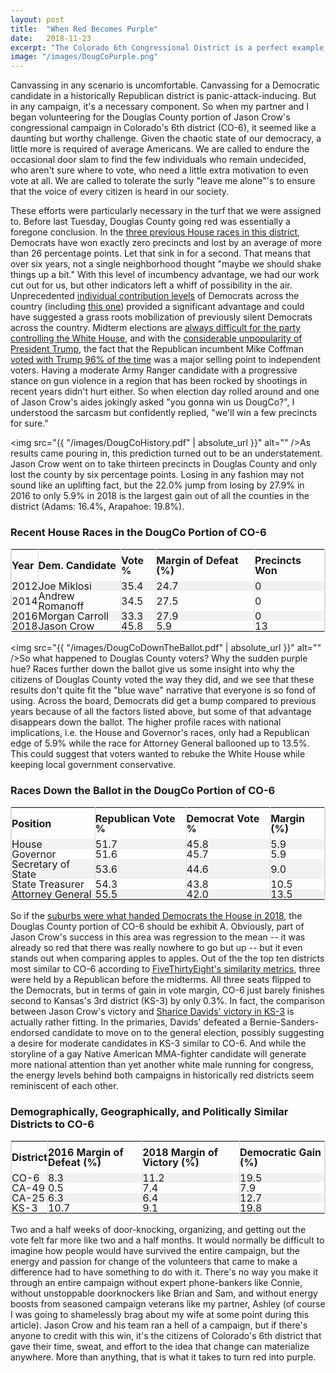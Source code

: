 ```yaml
---
layout: post
title:  "When Red Becomes Purple"
date:   2018-11-23
excerpt: "The Colorado 6th Congressional District is a perfect example of why every turf matters..."
image: "/images/DougCoPurple.png"
---
```


<head>
<meta name="twitter:card" content="summary_large_image">
<meta name="twitter:creator" content="@tefirman51">
<meta name="twitter:site" content="@tefirman51">
<meta name="twitter:title" content="When Red Becomes Purple">
<meta name="twitter:description" content="TThe Colorado 6th Congressional District is a perfect example of why every turf matters...">
<meta name="twitter:image:src" content="https://tefirman.github.io/images/DougCoPurple.png">
<meta name="twitter:image:width" content="280">
<meta name="twitter:image:height" content="150">
</head>

Canvassing in any scenario is uncomfortable. Canvassing for a Democratic candidate in a historically Republican district is panic-attack-inducing. But in any campaign, it's a necessary component. So when my partner and I began volunteering for the Douglas County portion of Jason Crow's congressional campaign in Colorado's 6th district (CO-6), it seemed like a daunting but worthy challenge. Given the chaotic state of our democracy, a little more is required of average Americans. We are called to endure the occasional door slam to find the few individuals who remain undecided, who aren't sure where to vote, who need a little extra motivation to even vote at all. We are called to tolerate the surly "leave me alone"'s to ensure that the voice of every citizen is heard in our society.

These efforts were particularly necessary in the turf that we were assigned to. Before last Tuesday, Douglas County going red was essentially a foregone conclusion. In the <a href="https://www.douglas.co.us/elections/historical-election-data/">three previous House races in this district</a>, Democrats have won exactly zero precincts and lost by an average of more than 26 percentage points. Let that sink in for a second. That means that over six years, not a single neighborhood thought "maybe we should shake things up a bit." With this level of incumbency advantage, we had our work cut out for us, but other indicators left a whiff of possibility in the air. Unprecedented <a href="https://www.opensecrets.org/overview/">individual contribution levels</a> of Democrats across the country (including <a href="https://www.opensecrets.org/races/candidates?cycle=2018&id=CO06&spec=N">this one</a>) provided a significant advantage and could have suggested a grass roots mobilization of previously silent Democrats across the country. Midterm elections are <a href="https://fivethirtyeight.com/features/trumps-approval-rating-is-up-republican-house-chances-are-down-does-that-make-any-sense/">always difficult for the party controlling the White House</a>, and with the <a href="https://projects.fivethirtyeight.com/trump-approval-ratings/?ex_cid=rrpromo">considerable unpopularity of President Trump</a>, the fact that the Republican incumbent Mike Coffman <a href="https://projects.fivethirtyeight.com/congress-trump-score/mike-coffman/">voted with Trump 96% of the time</a> was a major selling point to independent voters. Having a moderate Army Ranger candidate with a progressive stance on gun violence in a region that has been rocked by shootings in recent years didn't hurt either. So when election day rolled around and one of Jason Crow's aides jokingly asked "you gonna win us DougCo?", I understood the sarcasm but confidently replied, "we'll win a few precincts for sure."

<span class="image right"><img src="{{ "/images/DougCoHistory.pdf" | absolute_url }}" alt="" /></span>As results came pouring in, this prediction turned out to be an understatement. Jason Crow went on to take thirteen precincts in Douglas County and only lost the county by six percentage points. Losing in any fashion may not sound like an uplifting fact, but the 22.0% jump from losing by 27.9% in 2016 to only 5.9% in 2018 is the largest gain out of all the counties in the district (Adams: 16.4%, Arapahoe: 19.8%).

<style>
table {
    border-spacing: 0;
    width: 100%;
    border: 1px solid #ddd;
    line-height: 1
}

th {
    cursor: pointer;
}

th, td {
    text-align: left;
    padding: 0px;
    vertical-align: middle;
    min-height: 1px;
    border-left: 1px solid #ddd;
    border-right: 1px solid #ddd;
}

tr:nth-child(even) {
    background-color: #f2f2f2
}
</style>

<h3>Recent House Races in the DougCo Portion of CO-6</h3>
<table id="myTable">
  <tr height="50">
   <!--When a header is clicked, run the sortTable function, with a parameter, 0 for sorting by names, 1 for sorting by country:-->  
    <th onclick="sortTableNumber(0)">Year</th>
    <th onclick="sortTable(1)">Dem. Candidate</th>
    <th onclick="sortTableNumber(2)">Vote %</th>
    <th onclick="sortTableNumber(3)">Margin of Defeat (%)</th>
    <th onclick="sortTableNumber(4)">Precincts Won</th>
  </tr>
  <tr height="5">
    <td>2012</td>
    <td>Joe Miklosi</td>
    <td>35.4</td>
    <td>24.7</td>
    <td>0</td>
  </tr>
  <tr height="5">
    <td>2014</td>
    <td>Andrew Romanoff</td>
    <td>34.5</td>
    <td>27.5</td>
    <td>0</td>
  </tr>
  <tr height="5">
    <td>2016</td>
    <td>Morgan Carroll</td>
    <td>33.3</td>
    <td>27.9</td>
    <td>0</td>
  </tr>
  <tr height="5">
    <td>2018</td>
    <td>Jason Crow</td>
    <td>45.8</td>
    <td>5.9</td>
    <td>13</td>
  </tr>
</table>

<script>
function sortTable(n) {
  var table, rows, switching, i, x, y, shouldSwitch, dir, switchcount = 0;
  table = document.getElementById("myTable");
  switching = true;
  //Set the sorting direction to ascending:
  dir = "desc"; 
  /*Make a loop that will continue until
  no switching has been done:*/
  while (switching) {
    //start by saying: no switching is done:
    switching = false;
    rows = table.rows;
    /*Loop through all table rows (except the
    first, which contains table headers):*/
    for (i = 1; i < (rows.length - 1); i++) {
      //start by saying there should be no switching:
      shouldSwitch = false;
      /*Get the two elements you want to compare,
      one from current row and one from the next:*/
      x = rows[i].getElementsByTagName("TD")[n];
      y = rows[i + 1].getElementsByTagName("TD")[n];
      /*check if the two rows should switch place,
      based on the direction, asc or desc:*/
      if (dir == "asc") {
        if (x.innerHTML.toLowerCase() > y.innerHTML.toLowerCase()) {
          //if so, mark as a switch and break the loop:
          shouldSwitch= true;
          break;
        }
      } else if (dir == "desc") {
        if (x.innerHTML.toLowerCase() < y.innerHTML.toLowerCase()) {
          //if so, mark as a switch and break the loop:
          shouldSwitch = true;
          break;
        }
      }
    }
    if (shouldSwitch) {
      /*If a switch has been marked, make the switch
      and mark that a switch has been done:*/
      rows[i].parentNode.insertBefore(rows[i + 1], rows[i]);
      switching = true;
      //Each time a switch is done, increase this count by 1:
      switchcount ++;      
    } else {
      /*If no switching has been done AND the direction is "asc",
      set the direction to "desc" and run the while loop again.*/
      if (switchcount == 0 && dir == "desc") {
        dir = "asc";
        switching = true;
      }
    }
  }
}

function sortTableNumber(n) {
  var table, rows, switching, i, x, y, shouldSwitch, dir, switchcount = 0;
  table = document.getElementById("myTable");
  switching = true;
  //Set the sorting direction to ascending:
  dir = "desc"; 
  /*Make a loop that will continue until
  no switching has been done:*/
  while (switching) {
    //start by saying: no switching is done:
    switching = false;
    rows = table.rows;
    /*Loop through all table rows (except the
    first, which contains table headers):*/
    for (i = 1; i < (rows.length - 1); i++) {
      //start by saying there should be no switching:
      shouldSwitch = false;
      /*Get the two elements you want to compare,
      one from current row and one from the next:*/
      x = rows[i].getElementsByTagName("TD")[n];
      y = rows[i + 1].getElementsByTagName("TD")[n];
      /*check if the two rows should switch place,
      based on the direction, asc or desc:*/
      if (dir == "asc") {
        if (Number(x.innerHTML) > Number(y.innerHTML)) {
          //if so, mark as a switch and break the loop:
          shouldSwitch= true;
          break;
        }
      } else if (dir == "desc") {
        if (Number(x.innerHTML) < Number(y.innerHTML)) {
          //if so, mark as a switch and break the loop:
          shouldSwitch = true;
          break;
        }
      }
    }
    if (shouldSwitch) {
      /*If a switch has been marked, make the switch
      and mark that a switch has been done:*/
      rows[i].parentNode.insertBefore(rows[i + 1], rows[i]);
      switching = true;
      //Each time a switch is done, increase this count by 1:
      switchcount ++;      
    } else {
      /*If no switching has been done AND the direction is "asc",
      set the direction to "desc" and run the while loop again.*/
      if (switchcount == 0 && dir == "desc") {
        dir = "asc";
        switching = true;
      }
    }
  }
}
</script>

<span class="image left"><img src="{{ "/images/DougCoDownTheBallot.pdf" | absolute_url }}" alt="" /></span>So what happened to Douglas County voters? Why the sudden purple hue? Races further down the ballot give us some insight into why the citizens of Douglas County voted the way they did, and we see that these results don't quite fit the "blue wave" narrative that everyone is so fond of using. Across the board, Democrats did get a bump compared to previous years because of all the factors listed above, but some of that advantage disappears down the ballot. The higher profile races with national implications, i.e. the House and Governor's races, only had a Republican edge of 5.9% while the race for Attorney General ballooned up to 13.5%. This could suggest that voters wanted to rebuke the White House while keeping local government conservative.

<h3>Races Down the Ballot in the DougCo Portion of CO-6</h3>
<table id="myTable2">
  <tr height="50">
   <!--When a header is clicked, run the sortTable function, with a parameter, 0 for sorting by names, 1 for sorting by country:-->  
    <th onclick="sortTable2(0)">Position</th>
    <th onclick="sortTableNumber2(1)">Republican Vote %</th>
    <th onclick="sortTableNumber2(2)">Democrat Vote %</th>
    <th onclick="sortTableNumber2(3)">Margin (%)</th>
  </tr>
  <tr height="5">
    <td>House</td>
    <td>51.7</td>
    <td>45.8</td>
    <td>5.9</td>
  </tr>
  <tr height="5">
    <td>Governor</td>
    <td>51.6</td>
    <td>45.7</td>
    <td>5.9</td>
  </tr>
  <tr height="5">
    <td>Secretary of State</td>
    <td>53.6</td>
    <td>44.6</td>
    <td>9.0</td>
  </tr>
  <tr height="5">
    <td>State Treasurer</td>
    <td>54.3</td>
    <td>43.8</td>
    <td>10.5</td>
  </tr>
  <tr height="5">
    <td>Attorney General</td>
    <td>55.5</td>
    <td>42.0</td>
    <td>13.5</td>
  </tr>
</table>

<script>
function sortTable2(n) {
  var table, rows, switching, i, x, y, shouldSwitch, dir, switchcount = 0;
  table = document.getElementById("myTable2");
  switching = true;
  //Set the sorting direction to ascending:
  dir = "desc"; 
  /*Make a loop that will continue until
  no switching has been done:*/
  while (switching) {
    //start by saying: no switching is done:
    switching = false;
    rows = table.rows;
    /*Loop through all table rows (except the
    first, which contains table headers):*/
    for (i = 1; i < (rows.length - 1); i++) {
      //start by saying there should be no switching:
      shouldSwitch = false;
      /*Get the two elements you want to compare,
      one from current row and one from the next:*/
      x = rows[i].getElementsByTagName("TD")[n];
      y = rows[i + 1].getElementsByTagName("TD")[n];
      /*check if the two rows should switch place,
      based on the direction, asc or desc:*/
      if (dir == "asc") {
        if (x.innerHTML.toLowerCase() > y.innerHTML.toLowerCase()) {
          //if so, mark as a switch and break the loop:
          shouldSwitch= true;
          break;
        }
      } else if (dir == "desc") {
        if (x.innerHTML.toLowerCase() < y.innerHTML.toLowerCase()) {
          //if so, mark as a switch and break the loop:
          shouldSwitch = true;
          break;
        }
      }
    }
    if (shouldSwitch) {
      /*If a switch has been marked, make the switch
      and mark that a switch has been done:*/
      rows[i].parentNode.insertBefore(rows[i + 1], rows[i]);
      switching = true;
      //Each time a switch is done, increase this count by 1:
      switchcount ++;      
    } else {
      /*If no switching has been done AND the direction is "asc",
      set the direction to "desc" and run the while loop again.*/
      if (switchcount == 0 && dir == "desc") {
        dir = "asc";
        switching = true;
      }
    }
  }
}

function sortTableNumber2(n) {
  var table, rows, switching, i, x, y, shouldSwitch, dir, switchcount = 0;
  table = document.getElementById("myTable2");
  switching = true;
  //Set the sorting direction to ascending:
  dir = "desc"; 
  /*Make a loop that will continue until
  no switching has been done:*/
  while (switching) {
    //start by saying: no switching is done:
    switching = false;
    rows = table.rows;
    /*Loop through all table rows (except the
    first, which contains table headers):*/
    for (i = 1; i < (rows.length - 1); i++) {
      //start by saying there should be no switching:
      shouldSwitch = false;
      /*Get the two elements you want to compare,
      one from current row and one from the next:*/
      x = rows[i].getElementsByTagName("TD")[n];
      y = rows[i + 1].getElementsByTagName("TD")[n];
      /*check if the two rows should switch place,
      based on the direction, asc or desc:*/
      if (dir == "asc") {
        if (Number(x.innerHTML) > Number(y.innerHTML)) {
          //if so, mark as a switch and break the loop:
          shouldSwitch= true;
          break;
        }
      } else if (dir == "desc") {
        if (Number(x.innerHTML) < Number(y.innerHTML)) {
          //if so, mark as a switch and break the loop:
          shouldSwitch = true;
          break;
        }
      }
    }
    if (shouldSwitch) {
      /*If a switch has been marked, make the switch
      and mark that a switch has been done:*/
      rows[i].parentNode.insertBefore(rows[i + 1], rows[i]);
      switching = true;
      //Each time a switch is done, increase this count by 1:
      switchcount ++;      
    } else {
      /*If no switching has been done AND the direction is "asc",
      set the direction to "desc" and run the while loop again.*/
      if (switchcount == 0 && dir == "desc") {
        dir = "asc";
        switching = true;
      }
    }
  }
}
</script>

So if the <a href="https://fivethirtyeight.com/features/the-suburbs-all-kinds-of-suburbs-delivered-the-house-to-democrats/">suburbs were what handed Democrats the House in 2018</a>, the Douglas County portion of CO-6 should be exhibit A. Obviously, part of Jason Crow's success in this area was regression to the mean -- it was already so red that there was really nowhere to go but up -- but it even stands out when comparing apples to apples. Out of the the top ten districts most similar to CO-6 according to <a href="https://fivethirtyeight.com/methodology/how-fivethirtyeights-house-and-senate-models-work/">FiveThirtyEight's similarity metrics</a>, three were held by a Republican before the midterms. All three seats flipped to the Democrats, but in terms of gain in vote margin, CO-6 just barely finishes second to Kansas's 3rd district (KS-3) by only 0.3%. In fact, the comparison between Jason Crow's victory and <a href="https://projects.fivethirtyeight.com/2018-midterm-election-forecast/house/kansas/3/">Sharice Davids' victory in KS-3</a> is actually rather fitting. In the primaries, Davids' defeated a Bernie-Sanders-endorsed candidate to move on to the general election, possibly suggesting a desire for moderate candidates in KS-3 similar to CO-6. And while the storyline of a gay Native American MMA-fighter candidate will generate more national attention than yet another white male running for congress, the energy levels behind both campaigns in historically red districts seem reminiscent of each other.

<h3> Demographically, Geographically, and Politically Similar Districts to CO-6</h3>
<table id="myTable3">
  <tr height="50">
   <!--When a header is clicked, run the sortTable function, with a parameter, 0 for sorting by names, 1 for sorting by country:-->  
    <th onclick="sortTable3(0)">District</th>
    <th onclick="sortTableNumber3(1)">2016 Margin of Defeat (%)</th>
    <th onclick="sortTableNumber3(2)">2018 Margin of Victory (%)</th>
    <th onclick="sortTableNumber3(3)">Democratic Gain (%)</th>
  </tr>
  <tr height="5">
    <td>CO-6</td>
    <td>8.3</td>
    <td>11.2</td>
    <td>19.5</td>
  </tr>
  <tr height="5">
    <td>CA-49</td>
    <td>0.5</td>
    <td>7.4</td>
    <td>7.9</td>
  </tr>
  <tr height="5">
    <td>CA-25</td>
    <td>6.3</td>
    <td>6.4</td>
    <td>12.7</td>
  </tr>
  <tr height="5">
    <td>KS-3</td>
    <td>10.7</td>
    <td>9.1</td>
    <td>19.8</td>
  </tr>
</table>

<script>
function sortTable3(n) {
  var table, rows, switching, i, x, y, shouldSwitch, dir, switchcount = 0;
  table = document.getElementById("myTable3");
  switching = true;
  //Set the sorting direction to ascending:
  dir = "desc"; 
  /*Make a loop that will continue until
  no switching has been done:*/
  while (switching) {
    //start by saying: no switching is done:
    switching = false;
    rows = table.rows;
    /*Loop through all table rows (except the
    first, which contains table headers):*/
    for (i = 1; i < (rows.length - 1); i++) {
      //start by saying there should be no switching:
      shouldSwitch = false;
      /*Get the two elements you want to compare,
      one from current row and one from the next:*/
      x = rows[i].getElementsByTagName("TD")[n];
      y = rows[i + 1].getElementsByTagName("TD")[n];
      /*check if the two rows should switch place,
      based on the direction, asc or desc:*/
      if (dir == "asc") {
        if (x.innerHTML.toLowerCase() > y.innerHTML.toLowerCase()) {
          //if so, mark as a switch and break the loop:
          shouldSwitch= true;
          break;
        }
      } else if (dir == "desc") {
        if (x.innerHTML.toLowerCase() < y.innerHTML.toLowerCase()) {
          //if so, mark as a switch and break the loop:
          shouldSwitch = true;
          break;
        }
      }
    }
    if (shouldSwitch) {
      /*If a switch has been marked, make the switch
      and mark that a switch has been done:*/
      rows[i].parentNode.insertBefore(rows[i + 1], rows[i]);
      switching = true;
      //Each time a switch is done, increase this count by 1:
      switchcount ++;      
    } else {
      /*If no switching has been done AND the direction is "asc",
      set the direction to "desc" and run the while loop again.*/
      if (switchcount == 0 && dir == "desc") {
        dir = "asc";
        switching = true;
      }
    }
  }
}

function sortTableNumber3(n) {
  var table, rows, switching, i, x, y, shouldSwitch, dir, switchcount = 0;
  table = document.getElementById("myTable3");
  switching = true;
  //Set the sorting direction to ascending:
  dir = "desc"; 
  /*Make a loop that will continue until
  no switching has been done:*/
  while (switching) {
    //start by saying: no switching is done:
    switching = false;
    rows = table.rows;
    /*Loop through all table rows (except the
    first, which contains table headers):*/
    for (i = 1; i < (rows.length - 1); i++) {
      //start by saying there should be no switching:
      shouldSwitch = false;
      /*Get the two elements you want to compare,
      one from current row and one from the next:*/
      x = rows[i].getElementsByTagName("TD")[n];
      y = rows[i + 1].getElementsByTagName("TD")[n];
      /*check if the two rows should switch place,
      based on the direction, asc or desc:*/
      if (dir == "asc") {
        if (Number(x.innerHTML) > Number(y.innerHTML)) {
          //if so, mark as a switch and break the loop:
          shouldSwitch= true;
          break;
        }
      } else if (dir == "desc") {
        if (Number(x.innerHTML) < Number(y.innerHTML)) {
          //if so, mark as a switch and break the loop:
          shouldSwitch = true;
          break;
        }
      }
    }
    if (shouldSwitch) {
      /*If a switch has been marked, make the switch
      and mark that a switch has been done:*/
      rows[i].parentNode.insertBefore(rows[i + 1], rows[i]);
      switching = true;
      //Each time a switch is done, increase this count by 1:
      switchcount ++;      
    } else {
      /*If no switching has been done AND the direction is "asc",
      set the direction to "desc" and run the while loop again.*/
      if (switchcount == 0 && dir == "desc") {
        dir = "asc";
        switching = true;
      }
    }
  }
}
</script>

Two and a half weeks of door-knocking, organizing, and getting out the vote felt far more like two and a half months. It would normally be difficult to imagine how people would have survived the entire campaign, but the energy and passion for change of the volunteers that came to make a difference had to have something to do with it. There's no way you make it through an entire campaign without expert phone-bankers like Connie, without unstoppable doorknockers like Brian and Sam, and without energy boosts from seasoned campaign veterans like my partner, Ashley (of course I was going to shamelessly brag about my wife at some point during this article). Jason Crow and his team ran a hell of a campaign, but if there's anyone to credit with this win, it's the citizens of Colorado's 6th district that gave their time, sweat, and effort to the idea that change can materialize anywhere. More than anything, that is what it takes to turn red into purple.









